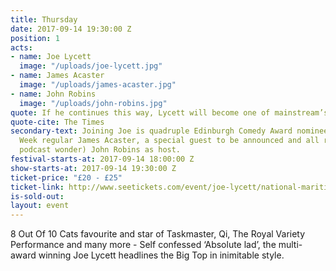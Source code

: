 ```yaml
---
title: Thursday
date: 2017-09-14 19:30:00 Z
position: 1
acts:
- name: Joe Lycett
  image: "/uploads/joe-lycett.jpg"
- name: James Acaster
  image: "/uploads/james-acaster.jpg"
- name: John Robins
  image: "/uploads/john-robins.jpg"
quote: If he continues this way, Lycett will become one of mainstream’s biggest names
quote-cite: The Times
secondary-text: Joining Joe is quadruple Edinburgh Comedy Award nominee and Mock The
  Week regular James Acaster, a special guest to be announced and all round dude (and
  podcast wonder) John Robins as host.
festival-starts-at: 2017-09-14 18:00:00 Z
show-starts-at: 2017-09-14 19:30:00 Z
ticket-price: "£20 - £25"
ticket-link: http://www.seetickets.com/event/joe-lycett/national-maritime-museum/1121015/
is-sold-out: 
layout: event
---
```


8 Out Of 10 Cats favourite and star of Taskmaster, Qi, The Royal Variety Performance and many more - Self confessed ‘Absolute lad’, the multi-award winning Joe Lycett headlines the Big Top in inimitable style.